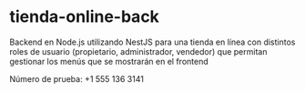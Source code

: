 # tienda-online-back
Backend en Node.js utilizando NestJS para una tienda en línea con distintos roles de usuario (propietario, administrador, vendedor) que permitan gestionar los menús que se mostrarán en el frontend


Número de prueba: +1 555 136 3141